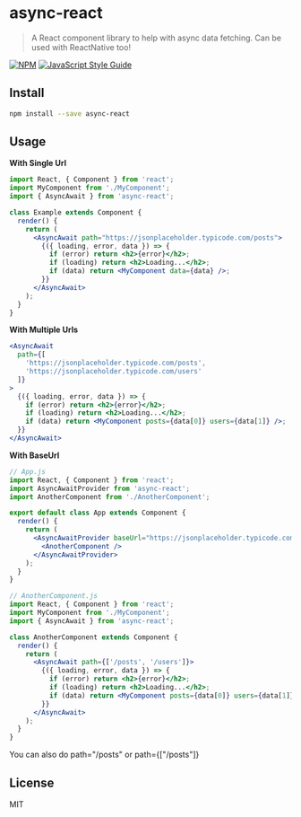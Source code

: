 # async-react

> A React component library to help with async data fetching. Can be used with ReactNative too!

[![NPM](https://img.shields.io/npm/v/async-react.svg)](https://www.npmjs.com/package/async-react) [![JavaScript Style Guide](https://img.shields.io/badge/code_style-standard-brightgreen.svg)](https://standardjs.com)

## Install

```bash
npm install --save async-react
```

## Usage

**With Single Url**

```jsx
import React, { Component } from 'react';
import MyComponent from './MyComponent';
import { AsyncAwait } from 'async-react';

class Example extends Component {
  render() {
    return (
      <AsyncAwait path="https://jsonplaceholder.typicode.com/posts">
        {({ loading, error, data }) => {
          if (error) return <h2>{error}</h2>;
          if (loading) return <h2>Loading...</h2>;
          if (data) return <MyComponent data={data} />;
        }}
      </AsyncAwait>
    );
  }
}
```

**With Multiple Urls**

```jsx
<AsyncAwait
  path={[
    'https://jsonplaceholder.typicode.com/posts',
    'https://jsonplaceholder.typicode.com/users'
  ]}
>
  {({ loading, error, data }) => {
    if (error) return <h2>{error}</h2>;
    if (loading) return <h2>Loading...</h2>;
    if (data) return <MyComponent posts={data[0]} users={data[1]} />;
  }}
</AsyncAwait>
```

**With BaseUrl**

```jsx
// App.js
import React, { Component } from 'react';
import AsyncAwaitProvider from 'async-react';
import AnotherComponent from './AnotherComponent';

export default class App extends Component {
  render() {
    return (
      <AsyncAwaitProvider baseUrl="https://jsonplaceholder.typicode.com">
        <AnotherComponent />
      </AsyncAwaitProvider>
    );
  }
}

// AnotherComponent.js
import React, { Component } from 'react';
import MyComponent from './MyComponent';
import { AsyncAwait } from 'async-react';

class AnotherComponent extends Component {
  render() {
    return (
      <AsyncAwait path={['/posts', '/users']}>
        {({ loading, error, data }) => {
          if (error) return <h2>{error}</h2>;
          if (loading) return <h2>Loading...</h2>;
          if (data) return <MyComponent posts={data[0]} users={data[1]} />;
        }}
      </AsyncAwait>
    );
  }
}
```

You can also do path="/posts" or path={["/posts"]}

## License

MIT 
